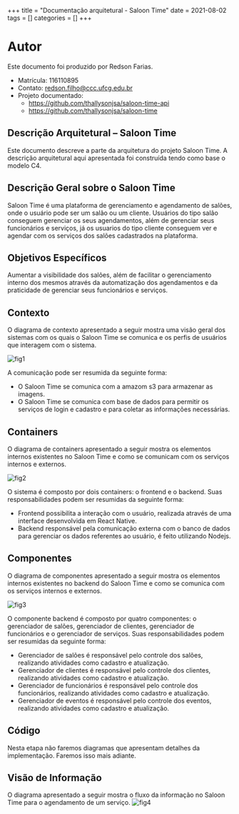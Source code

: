 +++
title = "Documentação arquitetural - Saloon Time"
date = 2021-08-02
tags = []
categories = []
+++

# Autor

Este documento foi produzido por Redson Farias.

- Matrícula: 116110895
- Contato: redson.filho@ccc.ufcg.edu.br
- Projeto documentado: 
  - https://github.com/thallysonjsa/saloon-time-api
  - https://github.com/thallysonjsa/saloon-time

## Descrição Arquitetural – Saloon Time
Este documento descreve a parte da arquitetura do projeto Saloon Time. A descrição arquitetural aqui apresentada foi construída tendo como base o modelo C4.

## Descrição Geral sobre o Saloon Time
Saloon Time é uma plataforma de gerenciamento e agendamento de salões, onde o usuário pode ser um salão ou um cliente. Usuários do tipo salão conseguem gerenciar os seus agendamentos, além de gerenciar seus funcionários e serviços, já os usuarios do tipo cliente conseguem ver e agendar com os serviços dos salões cadastrados na plataforma.

## Objetivos Específicos
Aumentar a visibilidade dos salões, além de facilitar o gerenciamento interno dos mesmos através da automatização dos agendamentos e da praticidade de gerenciar seus funcionários e serviços.

## Contexto
O diagrama de contexto apresentado a seguir mostra uma visão geral dos sistemas com os quais o Saloon Time se comunica e os perfis de usuários que interagem com o sistema.

![fig1](context.png)

A comunicação pode ser resumida da seguinte forma:
  - O Saloon Time se comunica com a amazom s3 para armazenar as imagens.
  - O Saloon Time se comunica com base de dados para permitir os serviços de login e cadastro e para coletar as informações necessárias.

## Containers
O diagrama de containers apresentado a seguir mostra os elementos internos existentes no Saloon Time e como se comunicam com os serviços internos e externos.

![fig2](conteiner.png)

O sistema é composto por dois containers: o frontend e o backend. Suas responsabilidades podem ser resumidas da seguinte forma:
  - Frontend possibilita a interação com o usuário, realizada através de uma interface desenvolvida em React Native.
  - Backend responsável pela comunicação externa com o banco de dados para gerenciar os dados referentes ao usuário, é feito utilizando Nodejs.

## Componentes
O diagrama de componentes apresentado a seguir mostra os elementos internos existentes no backend do Saloon Time e como se comunica com os serviços internos e externos.

![fig3](componente.png)

O componente backend  é composto por quatro componentes: o gerenciador de salões, gerenciador de clientes, gerenciador de funcionários e o gerenciador de serviços. Suas responsabilidades podem ser resumidas da seguinte forma:
  - Gerenciador de salões é responsável pelo controle dos salões, realizando atividades como cadastro e atualização.
  - Gerenciador de clientes é responsável pelo controle dos clientes, realizando atividades como cadastro e atualização.
  - Gerenciador de funcionários é responsável pelo controle dos funcionários, realizando atividades como cadastro e atualização.
  - Gerenciador de eventos é responsável pelo controle dos eventos, realizando atividades como cadastro e atualização.

## Código
Nesta etapa não faremos diagramas que apresentam detalhes da
implementação. Faremos isso mais adiante.

## Visão de Informação
O diagrama apresentado a seguir mostra o fluxo da informação no Saloon Time para o agendamento de um serviço.
![fig4](informacao.png)